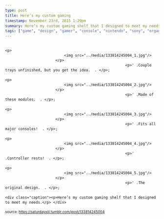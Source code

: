 ```yaml
---
type: post
title: Here’s my custom gaming 
timestamp: November 23rd, 2015 1:29pm
summary: Here’s my custom gaming shelf that I designed to meet my needs.</p> 
tags: ["game", "design", "gamer", "console", "nintendo", "sony", "organization", "shelving]
---
```


                
                
                
                                                                                       <p>
                               <img src="../media/133814245004_1.jpg"/>
                           </p>
                                                           <p>' .Couple trays unfinished, but you get the idea.  . </p>;
                                                                                                                           <p>
                               <img src="../media/133814245004_2.jpg"/>
                           </p>
                                                           <p>' .Made of these modules.  . </p>;
                                                                                                                           <p>
                               <img src="../media/133814245004_3.jpg"/>
                           </p>
                                                           <p>' .Fits all major consoles!  . </p>;
                                                                                                                           <p>
                               <img src="../media/133814245004_4.jpg"/>
                           </p>
                                                           <p>' .Controller rests!  . </p>;
                                                                                                                           <p>
                               <img src="../media/133814245004_5.jpg"/>
                           </p>
                                                           <p>' .The original design.  . </p>;
                                                                                                                      <div class="caption"><p>Here’s my custom gaming shelf that I designed to meet my needs.</p> </div>
                                    
                
                
                
                
                                
<small>source: https://saturdayxiii.tumblr.com/post/133814245004</small>